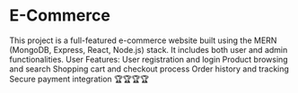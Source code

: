 # E-Commerce
This project is a full-featured e-commerce website built using the MERN (MongoDB, Express, React, Node.js) stack. It includes both user and admin functionalities. User Features: User registration and login Product browsing and search Shopping cart and checkout process Order history and tracking Secure payment integration
🏆🏆🏆🏆
